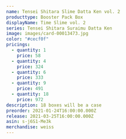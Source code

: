 ```yaml
---
name: Tensei Shitara Slime Datta Ken vol. 2
producttype: Booster Pack Box
displayName: Time Slime vol. 2
series: Tensei Shitara Suraimu Datta Ken
image: images/card-00013473.jpg
color: "#cecf0f"
pricings:
  - quantity: 1
    price: 58
  - quantity: 4
    price: 324
  - quantity: 6
    price: 333
  - quantity: 9
    price: 491
  - quantity: 18
    price: 972
description: 18 boxes will be a case
preorder: 2021-01-24T16:00:00.000Z
release: 2021-03-25T16:00:00.000Z
asin: s-j6S1-Me3k
merchandise: weiss
---
```

